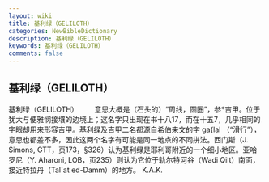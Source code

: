 ```yaml
---
layout: wiki
title: 基利绿（GELILOTH）
categories: NewBibleDictionary
description: 基利绿（GELILOTH）
keywords: 基利绿（GELILOTH）
comments: false
---
```


## 基利绿（GELILOTH）



基利绿（GELILOTH）
　　意思大概是（石头的）“周线，圆圈”，参*吉甲。位于犹大与便雅悯接壤的边境上；这名字只出现在书十八17，而在十五7，几乎相同的字眼却用来形容吉甲。基利绿及吉甲二名都源自希伯来文的字 ga{lal （“滑行”），意思也都差不多，因此这两个名字有可能是同一地点的不同拼法。西门斯（J. Simons, GTT，页173，§326）认为基利绿是耶利哥附近的一个细小地区。亚哈罗尼（Y. Aharoni, LOB，页235）则认为它位于轨尔特河谷（Wadi Qilt）南面，接近特拉丹（Tal`at ed-Damm）的地方。
K.A.K.




